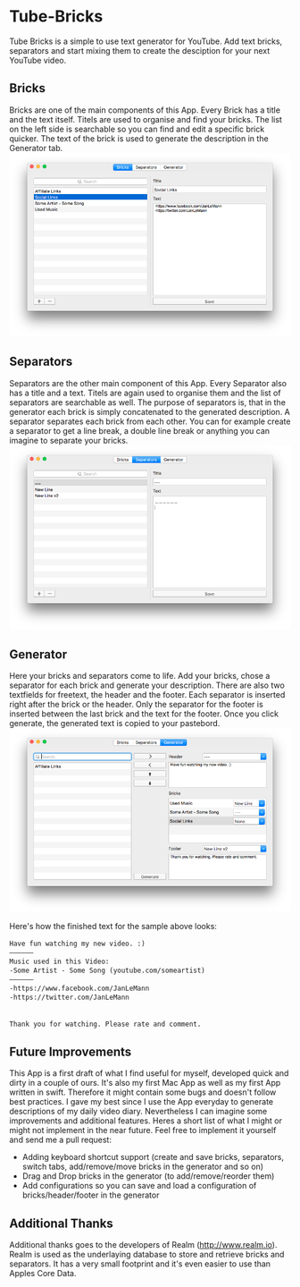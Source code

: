 # Tube-Bricks
Tube Bricks is a simple to use text generator for YouTube. Add text bricks, separators and start mixing them to create the desciption for your next YouTube video.

## Bricks
Bricks are one of the main components of this App. Every Brick has a title and the text itself. Titels are used to organise and find your bricks. The list on the left side is searchable so you can find and edit a specific brick quicker. The text of the brick is used to generate the description in the Generator tab.
![alt tag](https://github.com/xxtesaxx/Tube-Bricks/blob/master/Screenshots/BricksTab.png)

## Separators
Separators are the other main component of this App. Every Separator also has a title and a text. Titels are again used to organise them and the list of separators are searchable as well. The purpose of separators is, that in the generator each brick is simply concatenated to the generated description. A separator separates each brick from each other. You can for example create a separator to get a line break, a double line break or anything you can imagine to separate your bricks.
![alt tag](https://github.com/xxtesaxx/Tube-Bricks/blob/master/Screenshots/SeparatorsTab.png)

## Generator
Here your bricks and separators come to life. Add your bricks, chose a separator for each brick and generate your description. There are also two textfields for freetext, the header and the footer. Each separator is inserted right after the brick or the header. Only the separator for the footer is inserted between the last brick and the text for the footer. Once you click generate, the generated text is copied to your pastebord.
![alt tag](https://github.com/xxtesaxx/Tube-Bricks/blob/master/Screenshots/GeneratorTab.png)

Here's how the finished text for the sample above looks:
```
Have fun watching my new video. :)
——————
Music used in this Video:
-Some Artist - Some Song (youtube.com/someartist)
——————
-https://www.facebook.com/JanLeMann
-https://twitter.com/JanLeMann


Thank you for watching. Please rate and comment.
```

## Future Improvements
This App is a first draft of what I find useful for myself, developed quick and dirty in a couple of ours. It's also my first Mac App as well as my first App written in swift. Therefore it might contain some bugs and doesn't follow best practices. I gave my best since I use the App everyday to generate descriptions of my daily video diary. Nevertheless I can imagine some improvements and additional features. Heres a short list of what I might or might not implement in the near future. Feel free to implement it yourself and send me a pull request:
* Adding keyboard shortcut support (create and save bricks, separators, switch tabs, add/remove/move bricks in the generator and so on)
* Drag and Drop bricks in the generator (to add/remove/reorder them)
* Add configurations so you can save and load a configuration of bricks/header/footer in the generator

## Additional Thanks
Additional thanks goes to the developers of Realm (http://www.realm.io). Realm is used as the underlaying database to store and retrieve bricks and separators. It has a very small footprint and it's even easier to use than Apples Core Data.
